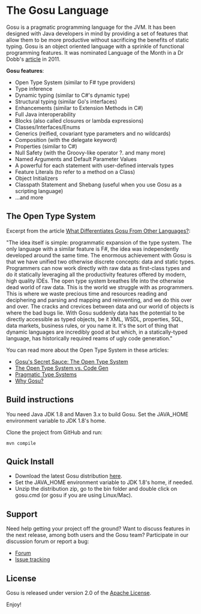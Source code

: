 The Gosu Language
=================

Gosu is a pragmatic programming language for the JVM.
It has been designed with Java developers in mind by providing a set of features that allow them to be more productive without sacrificing the benefits of static typing.
Gosu is an object oriented language with a sprinkle of functional programming features.
It was nominated Language of the Month in a Dr Dobb's [article](http://www.drdobbs.com/open-source/language-of-the-month-gosu/231001429# "Dr Dobb's article") in 2011.

**Gosu features**:

* Open Type System (similar to F# type providers)
* Type inference
* Dynamic typing (similar to C#'s dynamic type)
* Structural typing (similar Go's interfaces)
* Enhancements  (similar to Extension Methods in C#)
* Full Java interoperability
* Blocks (also called closures or lambda expressions)
* Classes/Interfaces/Enums
* Generics (reified, covariant type parameters and no wildcards)
* Composition (with the delegate keyword)
* Properties (similar to C#)
* Null Safety (with the Groovy-like operator ?. and many more)
* Named Arguments and Default Parameter Values
* A powerful for each statement with user-defined intervals types
* Feature Literals (to refer to a method on a Class)
* Object Initializers
* Classpath Statement and Shebang (useful when you use Gosu as a scripting language)
* ...and more


The Open Type System
--------------------
Excerpt from the article [What Differentiates Gosu From Other Languages?](http://devblog.guidewire.com/2012/02/27/what-differentiates-gosu-from-other-languages/ "Link"):

"The idea itself is simple: programmatic expansion of the type system.
The only language with a similar feature is F#, the idea was independently developed around the same time.
The enormous achievement with Gosu is that we have unified two otherwise discrete concepts: data and static types. Programmers can now work directly with raw data as first-class types and do it statically leveraging all the productivity features offered by modern, high quality IDEs.
The open type system breathes life into the otherwise dead world of raw data. This is the world we struggle with as programmers.  This is where we waste precious time and resources reading and deciphering and parsing and mapping and reinventing, and we do this over and over. The cracks and crevices between data and our world of objects is where the bad bugs lie. With Gosu suddenly data has the potential to be directly accessible as typed objects, be it XML, WSDL, properties, SQL, data markets, business rules, or you name it. It's the sort of thing that dynamic languages are incredibly good at but which, in a statically-typed language, has historically required reams of ugly code generation."

You can read more about the Open Type System in these articles:

* [Gosu's Secret Sauce: The Open Type System](http://devblog.guidewire.com/2010/11/18/gosus-secret-sauce-the-open-type-system/ "Link")
* [The Open Type System vs. Code Gen](http://devblog.guidewire.com/2011/05/23/the-open-type-system-vs-code-ge/ "Link")
* [Pragmatic Type Systems](http://devblog.guidewire.com/2008/07/25/pragmatic-type-systems/ "Link")
* [Why Gosu?](http://devblog.guidewire.com/2010/11/11/why-gosu/ "Link")


Build instructions
------------------
You need Java JDK 1.8 and Maven 3.x to build Gosu.
Set the JAVA_HOME environment variable to JDK 1.8's home.

Clone the project from GitHub and run:

    mvn compile


Quick Install
-------------

* Download the latest Gosu distribution [here](http://gosu-lang.github.io/downloads.html).
* Set the JAVA_HOME environment variable to JDK 1.8's home, if needed.
* Unzip the distribution zip, go to the bin folder and double click on gosu.cmd (or gosu if you are using Linux/Mac).

Support
-------

Need help getting your project off the ground? Want to discuss features in the next release, among both users and the Gosu team? Participate in our discussion forum or report a bug:

* [Forum](http://groups.google.com/group/gosu-lang "Forum")
* [Issue tracking](https://github.com/gosu-lang/gosu-lang/issues "Issues")

License
-------

Gosu is released under version 2.0 of the [Apache License](http://www.apache.org/licenses/LICENSE-2.0.txt "License").

Enjoy!
